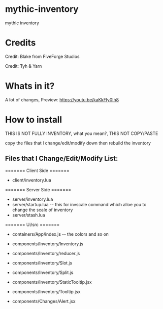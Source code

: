 # mythic-inventory
mythic inventory

# Credits
Credit: Blake from FiveForge Studios

Credit: Tyh & Yarn

# Whats in it?
A lot of changes, Preview: https://youtu.be/kaKkFIy0Ih8

# How to install
THIS IS NOT FULLY INVENTORY, what you mean?, THIS NOT COPY/PASTE

copy the files that I change/edit/modify down then rebuild the inventory

## Files that I Change/Edit/Modify List:
======= Client Side =======
- client/inventory.lua

======= Server Side =======
- server/inventory.lua
- server/startup.lua -- this for invscale command which alloe you to change the scale of inventory
- server/stash.lua

======= Ui/src =======
- containers/App/index.js -- the colors and so on

- components/Inventory/Inventory.js
- components/Inventory/reducer.js
- components/Inventory/Slot.js
- components/Inventory/Split.js
- components/Inventory/StaticTooltip.jsx
- components/Inventory/Tooltip.jsx

- components/Changes/Alert.jsx
